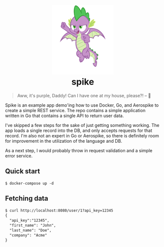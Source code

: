 <h1 align="center">
  <img src="spike.png" alt="">
  <br>spike<br>
</h1>

> Aww, it's purple, Daddy! Can I have one at my house, please?! – 👧

Spike is an example app demo'ing how to use Docker, Go, and Aerospike to create a simple REST service. The repo contains a simple application written in Go that contains a single API to return user data.

I've skipped a few steps for the sake of just getting something working. The app loads a single record into the DB, and only accepts requests for that record. I'm also not an expert in Go or Aerospike, so there is definitely room for improvement in the utilization of the language and DB.

As a next step, I would probably throw in request validation and a simple error service.

## Quick start
```
$ docker-compose up -d
```

## Fetching data
```
$ curl http://localhost:8080/user/1?api_key=12345
{
  "api_key":"12345",
  "first_name": "John",
  "last_name": "Doe",
  "company": "Acme"
}
```